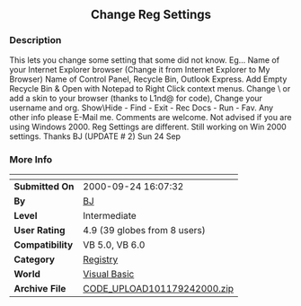 ﻿<div align="center">

## Change Reg Settings


</div>

### Description

This lets you change some setting that some did not know. Eg... Name of your Internet Explorer browser (Change it from Internet Explorer to My Browser) Name of Control Panel, Recycle Bin, Outlook Express. Add Empty Recycle Bin & Open with Notepad to Right Click context menus. Change \ or add a skin to your browser (thanks to L1nd@ for code), Change your username and org. Show\Hide - Find - Exit - Rec Docs - Run - Fav. Any other info please E-Mail me. Comments are welcome. Not advised if you are using Windows 2000. Reg Settings are different. Still working on Win 2000 settings. Thanks BJ (UPDATE # 2) Sun 24 Sep
 
### More Info
 


<span>             |<span>
---                |---
**Submitted On**   |2000-09-24 16:07:32
**By**             |[BJ](https://github.com/Planet-Source-Code/PSCIndex/blob/master/ByAuthor/bj.md)
**Level**          |Intermediate
**User Rating**    |4.9 (39 globes from 8 users)
**Compatibility**  |VB 5\.0, VB 6\.0
**Category**       |[Registry](https://github.com/Planet-Source-Code/PSCIndex/blob/master/ByCategory/registry__1-36.md)
**World**          |[Visual Basic](https://github.com/Planet-Source-Code/PSCIndex/blob/master/ByWorld/visual-basic.md)
**Archive File**   |[CODE\_UPLOAD101179242000\.zip](https://github.com/Planet-Source-Code/bj-change-reg-settings__1-10183/archive/master.zip)








